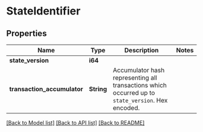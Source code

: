 # StateIdentifier

## Properties

Name | Type | Description | Notes
------------ | ------------- | ------------- | -------------
**state_version** | **i64** |  | 
**transaction_accumulator** | **String** | Accumulator hash representing all transactions which occurred up to `state_version`. Hex encoded. | 

[[Back to Model list]](../README.md#documentation-for-models) [[Back to API list]](../README.md#documentation-for-api-endpoints) [[Back to README]](../README.md)


